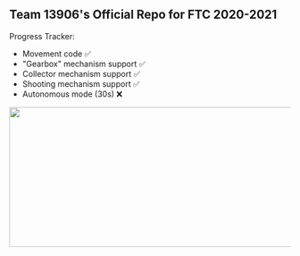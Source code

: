 ## Team 13906's Official Repo for FTC 2020-2021

Progress Tracker:

- Movement code ✅
- "Gearbox" mechanism support ✅
- Collector mechanism support ✅
- Shooting mechanism support ✅
- Autonomous mode (30s) ❌

<img src="https://media1.giphy.com/media/3o7btQ0NH6Kl8CxCfK/giphy.gif" width="550" height="250" />